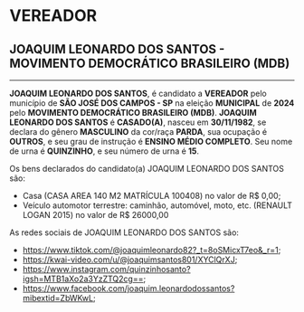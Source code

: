 # VEREADOR
## JOAQUIM LEONARDO DOS SANTOS - MOVIMENTO DEMOCRÁTICO BRASILEIRO (MDB)
---
**JOAQUIM LEONARDO DOS SANTOS**, é candidato a **VEREADOR** pelo município de **SÃO JOSÉ DOS CAMPOS - SP** na eleição **MUNICIPAL** de **2024** pelo **MOVIMENTO DEMOCRÁTICO BRASILEIRO (MDB)**.
**JOAQUIM LEONARDO DOS SANTOS** é **CASADO(A)**, nasceu em **30/11/1982**, se declara do gênero **MASCULINO** da cor/raça **PARDA**, sua ocupação é **OUTROS**, e seu grau de instrução é **ENSINO MÉDIO COMPLETO**.
Seu nome de urna é **QUINZINHO**, e seu número de urna é **15**.

Os bens declarados do candidato(a) JOAQUIM LEONARDO DOS SANTOS são: 
- Casa (CASA AREA 140 M2 MATRÍCULA 100408) no valor de R$ 0,00;
- Veículo automotor terrestre: caminhão, automóvel, moto, etc. (RENAULT LOGAN 2015) no valor de R$ 26000,00

As redes sociais de JOAQUIM LEONARDO DOS SANTOS são:
- https://www.tiktok.com/@joaquimleonardo82?_t=8oSMicxT7eo&_r=1;
- https://kwai-video.com/u/@joaquimsantos801/XYClQrXJ;
- https://www.instagram.com/quinzinhosanto?igsh=MTB1aXo2a3YzZTQ2cg==;
- https://www.facebook.com/joaquim.leonardodossantos?mibextid=ZbWKwL;